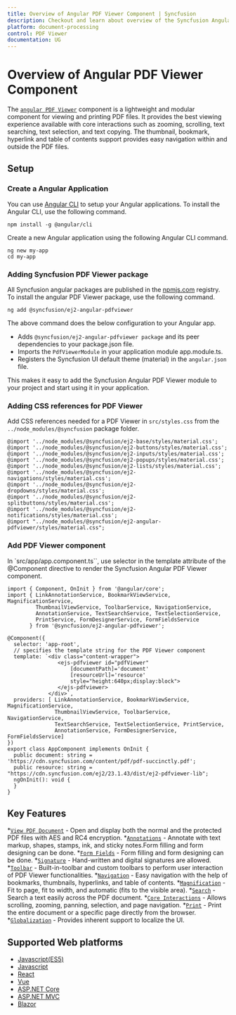 ```yaml
---
title: Overview of Angular PDF Viewer Component | Syncfusion
description: Checkout and learn about overview of the Syncfusion Angular PDF Viewer component and much more details.
platform: document-processing
control: PDF Viewer
documentation: UG
---
```


# Overview of Angular PDF Viewer Component

The [`angular PDF Viewer`](https://www.syncfusion.com/angular-components/angular-pdf-viewer) component is a lightweight and modular component for viewing and printing PDF files. It provides the best viewing experience available with core interactions such as zooming, scrolling, text searching, text selection, and text copying. The thumbnail, bookmark, hyperlink and table of contents support provides easy navigation within and outside the PDF files.


## Setup

### Create a Angular Application

You can use [Angular CLI](https://github.com/angular/angular-cli) to setup your Angular applications. To install the Angular CLI, use the following command.

```
npm install -g @angular/cli
```
Create a new Angular application using the following Angular CLI command.

```
ng new my-app
cd my-app
```
### Adding Syncfusion PDF Viewer package

All Syncfusion angular packages are published in the [npmjs.com](https://www.npmjs.com/~syncfusionorg) registry. To install the angular PDF Viewer package, use the following command.

```
ng add @syncfusion/ej2-angular-pdfviewer
```

The above command does the below configuration to your Angular app.

* Adds `@syncfusion/ej2-angular-pdfviewer package` and its peer dependencies to your package.json file.
* Imports the `PdfViewerModule` in your application module app.module.ts.
* Registers the Syncfusion UI default theme (material) in the `angular.json` file.

This makes it easy to add the Syncfusion Angular PDF Viewer module to your project and start using it in your application.

### Adding CSS references for PDF Viewer

Add CSS references needed for a PDF Viewer in `src/styles.css` from the `../node_modules/@syncfusion` package folder.

```
@import '../node_modules/@syncfusion/ej2-base/styles/material.css';
@import '../node_modules/@syncfusion/ej2-buttons/styles/material.css';
@import '../node_modules/@syncfusion/ej2-inputs/styles/material.css';
@import '../node_modules/@syncfusion/ej2-popups/styles/material.css';
@import '../node_modules/@syncfusion/ej2-lists/styles/material.css';
@import '../node_modules/@syncfusion/ej2-navigations/styles/material.css';
@import '../node_modules/@syncfusion/ej2-dropdowns/styles/material.css';
@import '../node_modules/@syncfusion/ej2-splitbuttons/styles/material.css';
@import '../node_modules/@syncfusion/ej2-notifications/styles/material.css';  
@import "../node_modules/@syncfusion/ej2-angular-pdfviewer/styles/material.css";
```
### Add PDF Viewer component

In `src/app/app.component.ts``, use <ejs-pdfviewer> selector in the template attribute of the @Component directive to render the Syncfusion Angular PDF Viewer component.

```
import { Component, OnInit } from '@angular/core';
import { LinkAnnotationService, BookmarkViewService, MagnificationService,
         ThumbnailViewService, ToolbarService, NavigationService,
         AnnotationService, TextSearchService, TextSelectionService,
         PrintService, FormDesignerService, FormFieldsService
       } from '@syncfusion/ej2-angular-pdfviewer';

@Component({
  selector: 'app-root',
  // specifies the template string for the PDF Viewer component
  template: `<div class="content-wrapper">
                <ejs-pdfviewer id="pdfViewer"
                    [documentPath]='document'
                    [resourceUrl]='resource' 
                    style="height:640px;display:block">
                </ejs-pdfviewer>
             </div>`,
  providers: [ LinkAnnotationService, BookmarkViewService, MagnificationService,
               ThumbnailViewService, ToolbarService, NavigationService,
               TextSearchService, TextSelectionService, PrintService,
               AnnotationService, FormDesignerService, FormFieldsService]
})
export class AppComponent implements OnInit {
  public document: string = 'https://cdn.syncfusion.com/content/pdf/pdf-succinctly.pdf';
  public resource: string = "https://cdn.syncfusion.com/ej2/23.1.43/dist/ej2-pdfviewer-lib";
  ngOnInit(): void {
  }
}
```

## Key Features 

*[`View PDF Document`](https://ej2.syncfusion.com/angular/documentation/pdfviewer/getting-started) - Open and display both the normal and the protected PDF files with AES and RC4 encryption.
*[`Annotations`](https://ej2.syncfusion.com/angular/documentation/pdfviewer/annotation/text-markup-annotation) - Annotate with text markup, shapes, stamps, ink, and sticky notes.Form filling and form designing can be done.
*[`Form Fields`](https://ej2.syncfusion.com/angular/documentation/pdfviewer/form-designer/create-fillable-pdf-forms/create-programmatically) - Form filling and form designing can be done.
*[`Signature`](https://ej2.syncfusion.com/angular/documentation/pdfviewer/handwritten-signature) - Hand-written and digital signatures are allowed.
*[`Toolbar`](https://ej2.syncfusion.com/angular/documentation/pdfviewer/toolbar) - Built-in-toolbar and custom toolbars to perform user interaction of PDF Viewer functionalities.
*[`Navigation`](https://ej2.syncfusion.com/angular/documentation/pdfviewer/navigation) - Easy navigation with the help of bookmarks, thumbnails, hyperlinks, and table of contents.
*[`Magnification`](https://ej2.syncfusion.com/angular/documentation/pdfviewer/magnification) - Fit to page, fit to width, and automatic (fits to the visible area).
*[`Search`](https://ej2.syncfusion.com/angular/documentation/pdfviewer/text-search) - Search a text easily across the PDF document.
*[`Core Interactions`](https://ej2.syncfusion.com/angular/documentation/pdfviewer/interaction-mode) - Allows scrolling, zooming, panning, selection, and page navigation.
*[`Print`](https://ej2.syncfusion.com/angular/documentation/pdfviewer/print) - Print the entire document or a specific page directly from the browser.
*[`Globalization`](https://ej2.syncfusion.com/angular/documentation/pdfviewer/globalization) - Provides inherent support to localize the UI.

## Supported Web platforms

* [Javascript(ES5)](https://ej2.syncfusion.com/javascript/documentation/pdfviewer/getting-started)
* [Javascript](https://ej2.syncfusion.com/documentation/pdfviewer/getting-started)
* [React](https://ej2.syncfusion.com/react/documentation/pdfviewer/getting-started)
* [Vue](https://ej2.syncfusion.com/vue/documentation/pdfviewer/getting-started)
* [ASP.NET Core](https://ej2.syncfusion.com/aspnetcore/documentation/pdfviewer/getting-started)
* [ASP.NET MVC](https://ej2.syncfusion.com/aspnetmvc/documentation/pdfviewer/getting-started)
* [Blazor](https://blazor.syncfusion.com/documentation/pdfviewer-2/getting-started/features)
